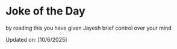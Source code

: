 # Joke of the Day

<!-- #joke -->
by reading this you have given Jayesh brief control over your mind

Updated on: [10/6/2025]
<!-- #jokeEnd -->
